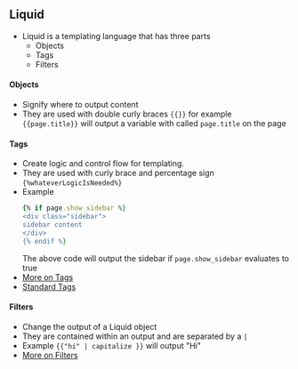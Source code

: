 ## Liquid
- Liquid is a templating language that has three parts
    - Objects
    - Tags
    - Filters

#### Objects
- Signify where to output content
- They are used with double curly braces
    `{{}}` for example `{{page.title}}` will output a variable with called `page.title` on the page

#### Tags
- Create logic and control flow for templating.
- They are used with curly brace and percentage sign
    `{%whateverLogicIsNeeded%}` 
- Example 
    ```Ruby
    {% if page.show_sidebar %}
  <div class="sidebar">
    sidebar content
  </div>
    {% endif %}
    ```
    The above code will output the sidebar if `page.show_sidebar` evaluates to true
- [More on Tags](https://jekyllrb.com/docs/liquid/tags/)
- [Standard Tags](https://shopify.github.io/liquid/tags/control-flow/)

#### Filters
- Change the output of a Liquid object
- They are contained within an output and are separated by a `|`
- Example `{{"hi" | capitalize }}` will output "Hi"
- [More on Filters](https://jekyllrb.com/docs/liquid/filters/)
